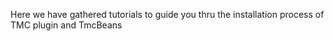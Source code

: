 Here we have gathered tutorials to guide you thru the installation process of TMC plugin and TmcBeans
